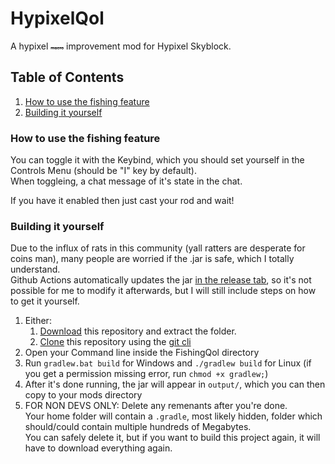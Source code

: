 # HypixelQol


A hypixel <span style="font-size:7px">~~macro~~</span> improvement mod for Hypixel Skyblock.

## Table of Contents

1. [How to use the fishing feature](#how-to-use-the-fishing-feature)
2. [Building it yourself](#building-it-yourself)

### How to use the fishing feature

You can toggle it with the Keybind, which you should set yourself in the Controls Menu (should be "I" key by default). <br>
When toggleing, a chat message of it's state in the chat. <br>

If you have it enabled then just cast your rod and wait!

### Building it yourself

Due to the influx of rats in this community (yall ratters are desperate for coins man), many people are worried if the .jar is safe, which I totally understand. <br>
Github Actions automatically updates the jar [in the release tab](https://github.com/SteinGaming/FishingQol/releases/tag/v1.0.0), so it's not possible for me to modify it afterwards, but I will still include steps on how to get it yourself.

1. Either:
   1. [Download](https://github.com/SteinGaming/FishingQol/archive/refs/tags/v1.0.0.zip) this repository and extract the folder.
   2. [Clone](https://www.git-scm.com/docs/git-clone) this repository using the [git cli](https://www.git-scm.com/)
2. Open your Command line inside the FishingQol directory
3. Run `gradlew.bat build` for Windows and `./gradlew build` for Linux (if you get a permission missing error, run `chmod +x gradlew;`)
4. After it's done running, the jar will appear in `output/`, which you can then copy to your mods directory
5. FOR NON DEVS ONLY: Delete any remenants after you're done. <br>
   Your home folder will contain a `.gradle`, most likely hidden, folder which should/could contain multiple hundreds of Megabytes. <br>
   You can safely delete it, but if you want to build this project again, it will have to download everything again. <br>
